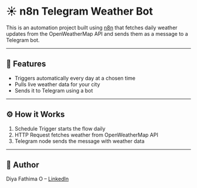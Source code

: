 # ☀️ n8n Telegram Weather Bot

This is an automation project built using [n8n](https://n8n.io/) that fetches daily weather updates from the OpenWeatherMap API and sends them as a message to a Telegram bot.

---

## 📌 Features

- Triggers automatically every day at a chosen time
- Pulls live weather data for your city
- Sends it to Telegram using a bot

---

## ⚙️ How it Works

1. Schedule Trigger starts the flow daily
2. HTTP Request fetches weather from OpenWeatherMap API
3. Telegram node sends the message with weather data

---

## 🧠 Author

Diya Fathima O – [LinkedIn](https://linkedin.com/in/diyafathima)

